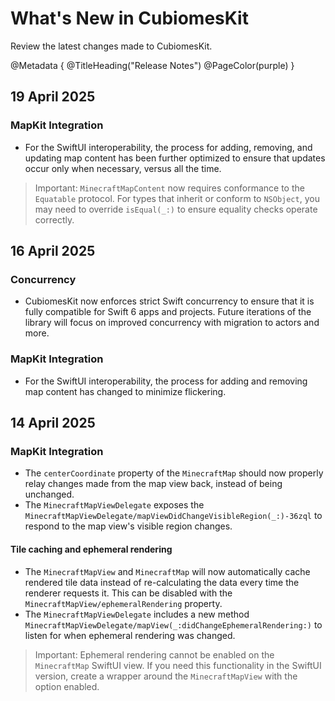 # What's New in CubiomesKit

Review the latest changes made to CubiomesKit.

@Metadata {
    @TitleHeading("Release Notes")
    @PageColor(purple)
}

## 19 April 2025

### MapKit Integration

- For the SwiftUI interoperability, the process for adding, removing, and
  updating map content has been further optimized to ensure that updates
  occur only when necessary, versus all the time.

> Important: ``MinecraftMapContent`` now requires conformance to the
> `Equatable` protocol. For types that inherit or conform to `NSObject`,
> you may need to override `isEqual(_:)` to ensure equality checks operate
> correctly.

## 16 April 2025

### Concurrency

- CubiomesKit now enforces strict Swift concurrency to ensure that it is
  fully compatible for Swift 6 apps and projects. Future iterations of the
  library will focus on improved concurrency with migration to actors and
  more.

### MapKit Integration

- For the SwiftUI interoperability, the process for adding and removing
  map content has changed to minimize flickering.

## 14 April 2025

### MapKit Integration

- The `centerCoordinate` property of the ``MinecraftMap`` should now
  properly relay changes made from the map view back, instead of being
  unchanged.
- The ``MinecraftMapViewDelegate`` exposes the
  ``MinecraftMapViewDelegate/mapViewDidChangeVisibleRegion(_:)-36zql`` to
  respond to the map view's visible region changes.

#### Tile caching and ephemeral rendering

- The ``MinecraftMapView`` and ``MinecraftMap`` will now automatically
  cache rendered tile data instead of re-calculating the data every time
  the renderer requests it. This can be disabled with the
  ``MinecraftMapView/ephemeralRendering`` property.
- The ``MinecraftMapViewDelegate`` includes a new method
  ``MinecraftMapViewDelegate/mapView(_:didChangeEphemeralRendering:)`` to
  listen for when ephemeral rendering was changed.

> Important: Ephemeral rendering cannot be enabled on the ``MinecraftMap``
> SwiftUI view. If you need this functionality in the SwiftUI version,
> create a wrapper around the ``MinecraftMapView`` with the option
> enabled.
